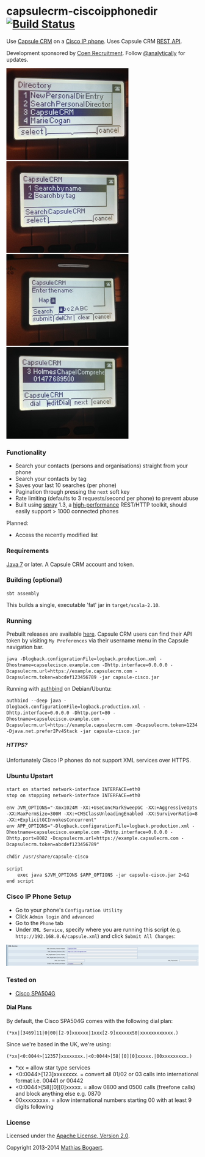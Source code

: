 capsulecrm-ciscoipphonedir [![Build Status](https://travis-ci.org/analytically/capsulecrm-ciscoipphonedir.png)](https://travis-ci.org/analytically/capsulecrm-ciscoipphonedir)
==========================

Use [Capsule CRM](http://capsulecrm.com/) on a [Cisco IP phone](http://www.cisco.com/cisco/web/solutions/small_business/products/voice_conferencing/SPA_500/index.html). Uses Capsule CRM [REST API](http://developer.capsulecrm.com/).

Development sponsored by [Coen Recruitment](http://www.coen.co.uk). Follow [@analytically](http://twitter.com/analytically) for updates.

![screenshot1](images/screenshot1.jpg)
![screenshot2](images/screenshot2.jpg)
![screenshot3](images/screenshot3.jpg)
![screenshot4](images/screenshot4.jpg)

### Functionality

  - Search your contacts (persons and organisations) straight from your phone
  - Search your contacts by tag
  - Saves your last 10 searches (per phone)
  - Pagination through pressing the `next` soft key
  - Rate limiting (defaults to 3 requests/second per phone) to prevent abuse
  - Built using [spray](http://spray.io/) 1.3, a [high-performance](http://spray.io/blog/2013-05-24-benchmarking-spray/)
    REST/HTTP toolkit, should easily support > 1000 connected phones

Planned:

  - Access the recently modified list

### Requirements

[Java 7](http://java.com/en/download/index.jsp) or later. A Capsule CRM account and token.

### Building (optional)

```
sbt assembly
```

This builds a single, executable 'fat' jar in `target/scala-2.10`.

### Running

Prebuilt releases are available [here](https://github.com/analytically/capsulecrm-ciscoipphonedir/releases). Capsule CRM users
can find their API token by visiting `My Preferences` via their username menu in the Capsule navigation bar.

```
java -Dlogback.configurationFile=logback.production.xml -Dhostname=capsulecisco.example.com -Dhttp.interface=0.0.0.0 -Dcapsulecrm.url=https://example.capsulecrm.com -Dcapsulecrm.token=abcdef123456789 -jar capsule-cisco.jar
```

Running with [authbind](http://mutelight.org/authbind) on Debian/Ubuntu:

```
authbind --deep java -Dlogback.configurationFile=logback.production.xml -Dhttp.interface=0.0.0.0 -Dhttp.port=80 -Dhostname=capsulecisco.example.com -Dcapsulecrm.url=https://example.capsulecrm.com -Dcapsulecrm.token=1234 -Djava.net.preferIPv4Stack -jar capsule-cisco.jar
```

##### HTTPS?

Unfortunately Cisco IP phones do not support XML services over HTTPS.

### Ubuntu Upstart

```
start on started network-interface INTERFACE=eth0
stop on stopping network-interface INTERFACE=eth0

env JVM_OPTIONS="-Xmx1024M -XX:+UseConcMarkSweepGC -XX:+AggressiveOpts -XX:MaxPermSize=300M -XX:+CMSClassUnloadingEnabled -XX:SurvivorRatio=8 -XX:+ExplicitGCInvokesConcurrent"
env APP_OPTIONS="-Dlogback.configurationFile=logback.production.xml -Dhostname=capsulecisco.example.com -Dhttp.interface=0.0.0.0 -Dhttp.port=8082 -Dcapsulecrm.url=https://example.capsulecrm.com -Dcapsulecrm.token=abcdef123456789"

chdir /usr/share/capsule-cisco

script
    exec java $JVM_OPTIONS $APP_OPTIONS -jar capsule-cisco.jar 2>&1
end script
```

### Cisco IP Phone Setup

  - Go to your phone's `Configuration Utility`
  - Click `Admin login` and `advanced`
  - Go to the `Phone` tab
  - Under `XML Service`, specify where you are running this script (e.g. `http://192.168.0.6/capsule.xml`) and click `Submit All Changes`:

![ciscoweb](images/ciscoweb.png)

### Tested on

  - [Cisco SPA504G](http://www.cisco.com/en/US/prod/collateral/voicesw/ps6788/phones/ps10499/data_sheet_c78-548564.html)

#### Dial Plans

By default, the Cisco SPA504G comes with the following dial plan:

```
(*xx|[3469]11|0|00|[2-9]xxxxxx|1xxx[2-9]xxxxxxS0|xxxxxxxxxxxx.)
```

Since we're based in the UK, we're using:

```
(*xx|<0:0044>[12357]xxxxxxxx.|<0:0044>[58][0][0]xxxxx.|00xxxxxxxxx.)
```

  - *xx = allow star type services
  - <0:0044>[123]xxxxxxxx. = convert all 01/02 or 03 calls into international format i.e. 00441 or 00442
  - <0:0044>[58][0][0]xxxxx. = allow 0800 and 0500 calls (freefone calls) and block anything else e.g. 0870
  - 00xxxxxxxxx. = allow international numbers starting 00 with at least 9 digits following

### License

Licensed under the [Apache License, Version 2.0](http://www.apache.org/licenses/LICENSE-2.0).

Copyright 2013-2014 [Mathias Bogaert](mailto:mathias.bogaert@gmail.com).
